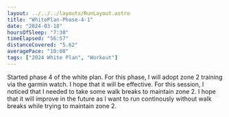 ```yaml
---
layout: ../../../layouts/RunLayout.astro
title: "WhitePlan-Phase-4-1"
date: "2024-03-18"
hoursOfSleep: "7:30"
timeElapsed: "56:57"
distanceCovered: "5.62"
averagePace: "10:08"
tags: ["2024 White Plan", "Workout"]
---
```


Started phase 4 of the white plan. For this phase, I will adopt zone 2 training via the garmin watch. I hope that it will be effective. For this session, I noticed that I needed to take some walk breaks to maintain zone 2. I hope that it will improve in the future as I want to run continously without walk breaks while trying to maintain zone 2.
